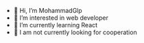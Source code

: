 - 👋 Hi, I’m MohammadGlp
- 👀 I’m interested in web developer
- 🌱 I’m currently learning React
- 💞️ I am not currently looking for cooperation

<!---
MohammadGlp/MohammadGlp is a ✨ special ✨ repository because its `README.md` (this file) appears on your GitHub profile.
You can click the Preview link to take a look at your changes.
--->
